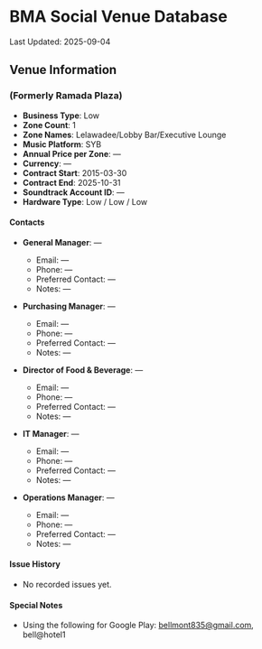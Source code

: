 # BMA Social Venue Database

Last Updated: 2025-09-04

## Venue Information

### (Formerly Ramada Plaza)
- **Business Type**: Low
- **Zone Count**: 1
- **Zone Names**: Lelawadee/Lobby Bar/Executive Lounge
- **Music Platform**: SYB
- **Annual Price per Zone**: —
- **Currency**: —
- **Contract Start**: 2015-03-30
- **Contract End**: 2025-10-31
- **Soundtrack Account ID**: —
- **Hardware Type**: Low / Low / Low

#### Contacts
- **General Manager**: —
  - Email: —
  - Phone: —
  - Preferred Contact: —
  - Notes: —

- **Purchasing Manager**: —
  - Email: —
  - Phone: —
  - Preferred Contact: —
  - Notes: —

- **Director of Food & Beverage**: —
  - Email: —
  - Phone: —
  - Preferred Contact: —
  - Notes: —

- **IT Manager**: —
  - Email: —
  - Phone: —
  - Preferred Contact: —
  - Notes: —

- **Operations Manager**: —
  - Email: —
  - Phone: —
  - Preferred Contact: —
  - Notes: —

#### Issue History
- No recorded issues yet.

#### Special Notes
- Using the following for Google Play: bellmont835@gmail.com, bell@hotel1
